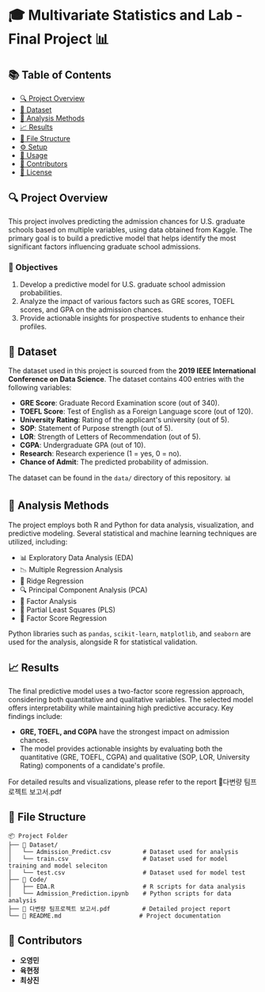 # 🎓 Multivariate Statistics and Lab - Final Project 📊

## 📚 Table of Contents

- [🔍 Project Overview](#project-overview)
- [📁 Dataset](#dataset)
- [🧪 Analysis Methods](#analysis-methods)
- [📈 Results](#results)
- [📂 File Structure](#file-structure)
- [⚙️ Setup](#setup)
- [🚀 Usage](#usage)
- [👥 Contributors](#contributors)
- [📝 License](#license)

## 🔍 Project Overview

This project involves predicting the admission chances for U.S. graduate schools based on multiple variables, using data obtained from Kaggle. The primary goal is to build a predictive model that helps identify the most significant factors influencing graduate school admissions.

### 🎯 Objectives
1. Develop a predictive model for U.S. graduate school admission probabilities.
2. Analyze the impact of various factors such as GRE scores, TOEFL scores, and GPA on the admission chances.
3. Provide actionable insights for prospective students to enhance their profiles.

## 📁 Dataset

The dataset used in this project is sourced from the **2019 IEEE International Conference on Data Science**. The dataset contains 400 entries with the following variables:

- **GRE Score**: Graduate Record Examination score (out of 340).
- **TOEFL Score**: Test of English as a Foreign Language score (out of 120).
- **University Rating**: Rating of the applicant's university (out of 5).
- **SOP**: Statement of Purpose strength (out of 5).
- **LOR**: Strength of Letters of Recommendation (out of 5).
- **CGPA**: Undergraduate GPA (out of 10).
- **Research**: Research experience (1 = yes, 0 = no).
- **Chance of Admit**: The predicted probability of admission.

The dataset can be found in the `data/` directory of this repository. 📊

## 🧪 Analysis Methods

The project employs both R and Python for data analysis, visualization, and predictive modeling. Several statistical and machine learning techniques are utilized, including:

- 📊 Exploratory Data Analysis (EDA)
- 📉 Multiple Regression Analysis
- 🧩 Ridge Regression
- 🔍 Principal Component Analysis (PCA)
- 🧪 Factor Analysis
- 📐 Partial Least Squares (PLS)
- 📏 Factor Score Regression

Python libraries such as `pandas`, `scikit-learn`, `matplotlib`, and `seaborn` are used for the analysis, alongside R for statistical validation.

## 📈 Results

The final predictive model uses a two-factor score regression approach, considering both quantitative and qualitative variables. The selected model offers interpretability while maintaining high predictive accuracy. Key findings include:

- **GRE, TOEFL, and CGPA** have the strongest impact on admission chances.
- The model provides actionable insights by evaluating both the quantitative (GRE, TOEFL, CGPA) and qualitative (SOP, LOR, University Rating) components of a candidate's profile.

For detailed results and visualizations, please refer to the report 📑다변량 팀프로젝트 보고서.pdf

## 📂 File Structure

```
📦 Project Folder
├── 📁 Dataset/
│   └── Admission_Predict.csv         # Dataset used for analysis
│   └── train.csv                     # Dataset used for model training and model seleciton
│   └── test.csv                      # Dataset used for model test
├── 📁 Code/
│   ├── EDA.R                         # R scripts for data analysis
│   └── Admission_Prediction.ipynb    # Python scripts for data analysis
├── 📄 다변량 팀프로젝트 보고서.pdf         # Detailed project report
└── 📄 README.md                      # Project documentation
```

## 👥 Contributors

- **오영민**
- **육현정**
- **최상진**
